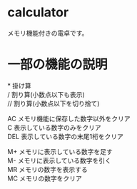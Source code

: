 # calculator
メモリ機能付きの電卓です。
# 一部の機能の説明
\*  掛け算<br>
\/  割り算(小数点以下も表示)<br>
\//  割り算(小数点以下を切り捨て)<br>

AC  メモリ機能に保存した数字以外をクリア<br>
C  表示している数字のみをクリア<br>
DEL  表示している数字の末尾1桁をクリア<br>

M+  メモリに表示している数字を足す<br>
M-  メモリに表示している数字を引く<br>
MR  メモリの数字を表示する<br>
MC  メモリの数字をクリア<br>
